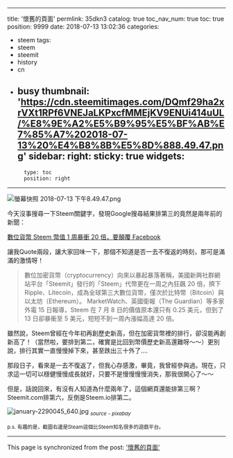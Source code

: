 
---
title: '懷舊的頁面'
permlink: 35dkn3
catalog: true
toc_nav_num: true
toc: true
position: 9999
date: 2018-07-13 13:02:36
categories:
- steem
tags:
- steem
- steemit
- history
- cn
- busy
thumbnail: 'https://cdn.steemitimages.com/DQmf29ha2xrVXt1RPf6VNEJaLKPxcfMMEjKV9ENUi414uUL/%E8%9E%A2%E5%B9%95%E5%BF%AB%E7%85%A7%202018-07-13%20%E4%B8%8B%E5%8D%888.49.47.png'
sidebar:
    right:
        sticky: true
widgets:
    -
        type: toc
        position: right
---


![螢幕快照 2018-07-13 下午8.49.47.png](https://cdn.steemitimages.com/DQmf29ha2xrVXt1RPf6VNEJaLKPxcfMMEjKV9ENUi414uUL/%E8%9E%A2%E5%B9%95%E5%BF%AB%E7%85%A7%202018-07-13%20%E4%B8%8B%E5%8D%888.49.47.png)

今天沒事搜尋一下Steem關鍵字，發現Google搜尋結果排第三的竟然是兩年前的新聞：

[數位貨幣 Steem 幣值 1 周暴衝 20 倍，要顛覆 Facebook](https://finance.technews.tw/2016/07/18/steem-currency/)

讓我Quote兩段，讓大家回味一下，那個不知道是否一去不復返的時刻，那可是滿滿的激情呀！

>數位加密貨幣（cryptocurrency）向來以暴起暴落著稱，美國新興社群網站平台「Steemit」發行的「Steem」代幣更在一周之內狂飆 20 倍，擠下 Ripple、Litecoin，成為全球第三大數位貨幣，僅次於比特幣（Bitcoin）與以太坊（Ethereum）。
>MarketWatch、英國衛報（The Guardian）等多家外電 15 日報導，Steem 在 7 月 8 日的價值原本還只有 0.25 美元，但到了 13 日卻暴衝至 5 美元，短短不到一周內漲幅高達 20 倍。

雖然說，Steem曾經在今年初再創歷史新高，但在加密貨幣裡的排行，卻沒能再創新高了！（當然啦，要排到第二，確實是比回到幣價歷史新高還難呀～～）更別說，排行其實一直慢慢掉下來，甚至跌出三十外了....

那段日子，看來是一去不復返了，但我心存感激，畢竟，我曾經參與過。現在，只求這一切可以穩健慢慢成長就好，只要不是慢慢慢慢消失，那我很開心了～～

但是，話說回來，有沒有人知道為什麼兩年了，這個網頁還能排第三啊？Steemit.com排第六，反倒是Steem.io排第二。

![january-2290045_640.jpg](https://cdn.steemitimages.com/DQmeTF7kagkLD7AiNqrZyoCckmMHVwQD128zZpPjPNrFkoj/january-2290045_640.jpg)
<sub>*source - pixabay*</sub> 


<sub>p.s. 有趣的是，截圖右邊是Steam這個比Steem知名很多的遊戲平台。</sub> 


- - -

This page is synchronized from the post: ['懷舊的頁面'](https://steemit.com/@deanliu/35dkn3)
